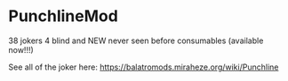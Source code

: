 # PunchlineMod
38 jokers 4 blind and NEW never seen before consumables (available now!!!)


See all of the joker here: https://balatromods.miraheze.org/wiki/Punchline

